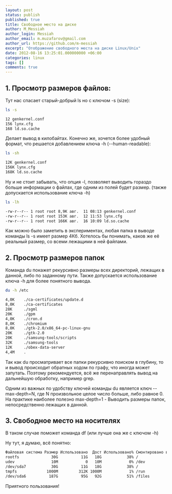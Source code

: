 ```yaml
---
layout: post
status: publish
published: true
title: Свободное место на диске
author: M_Messiah
author_login: Messiah
author_email: m.muzafarov@gmail.com
author_url: https://github.com/m-messiah
excerpt: "Отображение свободного места на диске Linux/Unix"
date: 2012-08-16 13:25:01.000000000 +06:00
categories: linux
tags: []
comments: true
---
```


## 1. Просмотр размеров файлов: ##
Тут нас спасает старый-добрый ls но с ключом -s (size):

```bash
ls -s

12 genkernel.conf
156 lynx.cfg
168 ld.so.cache
```

Делает вывод в килобайтах.
Конечно же, хочется более удобный формат, что решается добавлением ключа -h (--human-readable):

```bash
ls -sh

12K genkernel.conf
156K lynx.cfg
168K ld.so.cache
```

Ну и не стоит забывать, что опция -l, позволяет выводить гораздо больше информации о файлах,
где одним из полей будет размер. (также допускается использование ключа -h)

```bash
ls -lh

-rw-r--r-- 1 root root 8,9K авг.  11 08:13 genkernel.conf
-rw-r--r-- 1 root root 153K авг.  12 11:53 lynx.cfg
-rw-r--r-- 1 root root 166K авг.  16 10:09 ld.so.cache
```

Как можно было заметить в экспериментах, любая папка в выводе команды ls -s имеет размер 4Кб.
Хотелось бы понимать, каков же её реальный размер, со всеми лежащими в ней файлами.
## 2. Просмотр размеров папок ##
Команда du покажет рекурсивно размеры всех директорий, лежащих в данной, либо по заданному пути.
Также допускается использование ключа -h для более понятного вывода.

```bash
du -h /etc

4,0K    ./ca-certificates/update.d
8,0K    ./ca-certificates
28K     ./sgml
20K     ./gpm
4,0K    ./cron.d
8,0K    ./chromium
8,0K    ./gtk-2.0/x86_64-pc-linux-gnu
20K     ./gtk-2.0
20K     ./samsung-tools/scripts
32K     ./samsung-tools
12K     ./obex-data-server
4,4M    .
```

Так как du просматривает все папки рекурсивно поиском в глубину, то и вывод происходит обратных ходом по графу, что иногда может запутать. Поэтому рекомендуется, всё же перенаправлять вывод на дальнейшую обработку, например grep.

Одним из важных по удобству ключей команды du является ключ --max-depth=N, где N произвольное целое число больше, либо равное 0. На практике наиболее полезно max-depth=1 - Выводить размеры папок, непосредственно лежащих в данной.
## 3. Свободное место на носителях ##
В таком случае поможет команда df (или лучше она же с ключом -h)

Ну тут, я думаю, всё понятно:

```bash
Файловая система Размер Использовано  Дост Использовано% Cмонтировано в
rootfs              30G          11G   18G           38% /
udev                10M            0   10M            0% /dev
/dev/sda7           30G          11G   18G           38% /
tmpfs             1000M         312K 1000M            1% /run
/dev/sda6          187G          95G   92G           51% /files
```

Приятного пользования!
